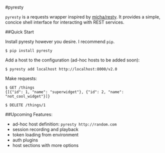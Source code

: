 #pyresty

`pyresty` is a requests wrapper inspired by [micha/resty](http://github.com/micha/resty). It provides a simple, concice shell interface for interacting with REST
services. 

##Quick Start

Install pyresty however you desire. I recommend `pip`.

```
$ pip install pyresty
```

Add a host to the configuration (ad-hoc hosts to be added soon):

```
$ pyresty add localhost http://localhost:8000/v2.0
```

Make requests:

```
$ GET /things
{[{"id": 1, "name": "superwidget"}, {"id": 2, "name": "not_cool_widget"}]}

$ DELETE /things/1
```

##Upcoming Features:

* ad-hoc host definition: `pyresty http://random.com`
* session recording and playback
* token loading from environment
* auth plugins
* host sections with more options
